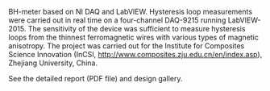 BH-meter based on NI DAQ and LabVIEW. Hysteresis loop measurements were carried out in real time on a four-channel DAQ-9215 running LabVIEW-2015. The sensitivity of the device was sufficient to measure hysteresis loops from the thinnest ferromagnetic wires with various types of magnetic anisotropy. The project was carried out for the Institute for Composites Science Innovation (InCSI, http://www.composites.zju.edu.cn/en/index.asp), Zhejiang University, China.

See the detailed report (PDF file) and design gallery.

